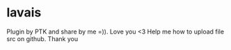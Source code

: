 # lavais
Plugin by PTK and share by me =)). Love you &lt;3
Help me how to upload file src on github. Thank you
